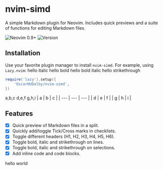 # nvim-simd

A simple Markdown plugin for Neovim. Includes quick previews and a suite of functions for editing Markdown files.

![Neovim 0.9+](https://img.shields.io/badge/Neovim-0.9%2B-%2300AF5B.svg?logo=neovim&logoColor=white)
![Version](https://img.shields.io/github/v/tag/OscarHUDalby/nvim-simd)

## Installation

Use your favorite plugin manager to install `nvim-simd`. For example, using `Lazy.nvim`:
hello italic
hello bold
hello bold italic
hello strikethrough

```lua
require('lazy').setup({
    'OscarHUDalby/nvim-simd',
})
```

a,b,c
d,e,f
g,h,i
| a | b | c |
| --- | --- | --- |
| d | e | f |
| g | h | i |

## Features

- [x] Quick preview of Markdown files in a split.
- [x] Quickly add/toggle Tick/Cross marks in checklists.
- [x] Toggle different headers (H1, H2, H3, H4, H5, H6).
- [x] Toggle bold, italic and strikethrough on lines.
- [x] Toggle bold, italic and strikethrough on selections.
- [x] Add inline code and code blocks.

hello world
